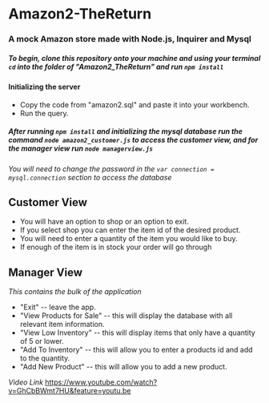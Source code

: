 # Amazon2-TheReturn

### A mock Amazon store made with Node.js, Inquirer and Mysql

##### To begin, clone this repository onto your machine and using your terminal `cd` into the folder of "Amazon2_TheReturn" and run `npm install`

#### Initializing the server
* Copy the code from "amazon2.sql" and paste it into your workbench. 
* Run the query.

##### After running `npm install` and initializing the mysql database run the command `node amazon2_customer.js` to access the customer view, and for the manager view run `node managerview.js`

_You will need to change the password in the `var connection = mysql.connection` section to access the database_ 

## Customer View

* You will have an option to shop or an option to exit.
* If you select shop you can enter the item id of the desired product.
* You will need to enter a quantity of the item you would like to buy.
* If enough of the item is in stock your order will go through

## Manager View
_This contains the bulk of the application_
* "Exit" -- leave the app.
* "View Products for Sale" -- this will display the database with all relevant item information.
* "View Low Inventory" -- this will display items that only have a quantity of 5 or lower.
* "Add To Inventory" -- this will allow you to enter a products id and add to the quantity.
* "Add New Product" -- this will allow you to add a new product.

_Video Link_
https://www.youtube.com/watch?v=GhCbBWmt7HU&feature=youtu.be
